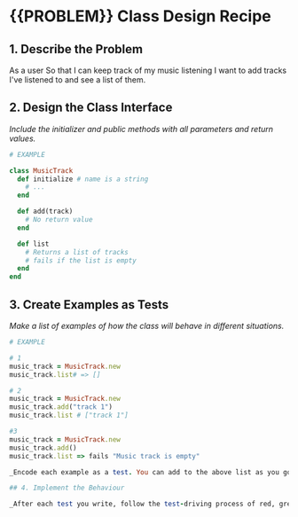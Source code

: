 # {{PROBLEM}} Class Design Recipe

## 1. Describe the Problem

As a user
So that I can keep track of my music listening
I want to add tracks I've listened to and see a list of them.

## 2. Design the Class Interface

_Include the initializer and public methods with all parameters and return values._

```ruby
# EXAMPLE

class MusicTrack
  def initialize # name is a string
    # ...
  end

  def add(track) 
    # No return value
  end

  def list
    # Returns a list of tracks
    # fails if the list is empty
  end
end
```

## 3. Create Examples as Tests

_Make a list of examples of how the class will behave in different situations._

```ruby
# EXAMPLE

# 1
music_track = MusicTrack.new
music_track.list# => [] 

# 2
music_track = MusicTrack.new
music_track.add("track 1")
music_track.list # ["track 1"] 

#3
music_track = MusicTrack.new
music_track.add()
music_track.list => fails "Music track is empty"

_Encode each example as a test. You can add to the above list as you go._

## 4. Implement the Behaviour

_After each test you write, follow the test-driving process of red, green, refactor to implement the behaviour._


